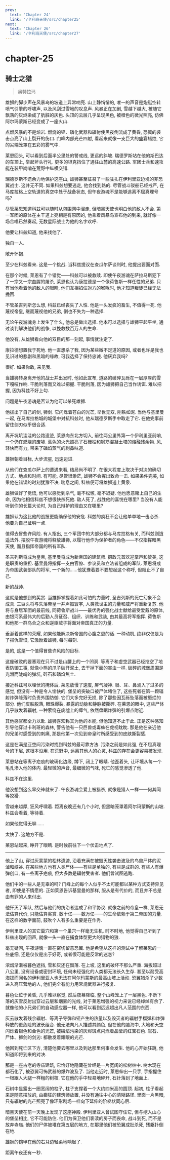 ```yaml
---
prev:
  text: 'Chapter 24'
  link: '/卡利班天使/src/chapter25'
next:
  text: 'Chapter 26'
  link: '/卡利班天使/src/chapter27'
---
```


# chapter-25

## 骑士之猎

> 奥特拉玛

雄狮的脚步声在风暴鸟的坡道上异常响亮. 山上静悄悄的, 唯一的声音是炮艇空转喷气引擎的呼啸声, 以及风刮过雪地的叹息声. 风暴正在加剧, 雪越下越大, 被随它飘落的灰烬染成了肮脏的灰色. 头顶的云层几乎呈现黑色, 被橙色的微光照亮, 仿佛阿尔玛蒙斯已经变成了一座火山.

点燃风暴的不是熔岩. 燃烧的钷、磷化武器和辐射使黑夜倒流成了黄昏, 恐翼的袭击点亮了山上裂开的伤口. 门峰内部光芒四射, 看起来就像一支巨大的盛宴蜡烛, 它的尖端笼罩在五彩的雾气中.

莱恩回头, 可以看到后面半公里处的警戒线, 更远的斜坡. 瑞德罗斯站在他的斯巴达的车顶上, 举起斧头行礼. 更多的坦克挡住了通往山麓的高速公路. 军团士兵和速攻艇在装甲岗哨在荒野中纵横交错.

瑞德罗斯不遗余力地保护这座山, 雄狮甚至征召了一些驻扎在伊利里亚边境的非恐翼战士. 这并无不同. 如果科兹想要逃走, 他会找到路的. 尽管战斗驳船已经戒严, 在马库拉格上空轨道的真空中处于战备状态, 但午夜游魂不是能够逃离不屈真理号吗?

尽管莱恩知道科兹可以随时从包围网中溜走, 但暗黑天使也明白他的敌人不会. 第一军团的原体在主干道上亮相是有原因的, 他乘着风暴鸟宣布他的到来, 就好像一场合唱已然奏起, 无数星际战士为他的名字欢呼.

他要让科兹知道, 他来找他了.

独自一人.

敞开怀抱.

至少在科兹看来. 这是一个挑战. 当科兹提议在查瓜尔萨谈判时, 他提出要面对面.

在那个时候, 莱恩有了个错觉——科兹可以被救赎. 即使午夜游魂在萨拉马斯犯下了一宗又一宗血腥的屠杀, 莱恩也认为康拉德是一个像荷鲁斯一样任性的兄弟. 只有当他看着他的敌人的眼睛, 他们互相掐住对方的喉咙时, 他才知道叛徒已经无法挽回.

不管圣吉列斯怎么想, 科兹已经丧失了人性. 他是一头发疯的畜生, 不值得一死. 他蔑视帝皇, 继而蔑视他的兄弟, 倒也不失为一种选择.

无论午夜游魂身上发生了什么, 他总是做出选择. 他本可以选择与雄狮平起平坐, 通过谈判解决他们的战争, 以挽救数百万人的生命.

他没有, 从雄狮看向他的双目的那一刻起, 事情就注定了.

康拉德想置我于死地. 他一直想杀了我, 因为某些微不足道的原因, 或者也许是我也见识过的悲剧和黑暗的缘故, 可我选择了保持忠诚. 他厌弃我吗?

很好. 如果你敢, 来见我.

当雄狮转身离开他的战士并出发时, 他如此宣布, 道路的破碎瓦砾在一层厚厚的雪下嘎吱作响. 干脆利落而又难以把握. 干脆利落, 因为雄狮把自己当作诱饵. 难以把握, 因为科兹不好上勾.

问题是午夜游魂是否认为他可以杀死雄狮.

他拔出了自己的剑, 狮剑. 它闪烁着苍白的光芒, 举世无双, 削铁如泥. 当他与基里曼一起, 在马库拉格城的城堡中对抗科兹时, 他从瑞德罗斯手中取走了它. 在他完事前留住剑刃似乎很合适.

离开坑坑洼洼的公路遗迹, 莱恩向东北方切入, 前往两公里外第一个伊利里亚前哨, 一个仍在燃烧的废墟. 蓝色的火光照亮了石栅栏和钢筋混凝土塔的熔融残余物. 风, 轻快而有力, 带来了磷焰蒸气的刺鼻味道.

雄狮朝着目标, 大步流星, 迅速迈进.

从他们在查瓜尔萨上的遭遇来看, 结局尚不明了. 在很大程度上取决于对决的确切方式、地点和时间. 有可能, 尽管很渺茫, 雄狮不会挥出致命一击. 如果条件完美, 如果他在错误的时刻犹豫不决, 喘息之间, 科兹便可将雄狮送上黄泉.

雄狮做好了觉悟, 他可以感觉到杀气, 毫不松懈, 毫不迟疑. 他也愿意赌上自己的生命, 因为他相信科兹不想很快杀死他. 敌人死了, 战胜他的喜悦在哪里? 当没有人能听到你的长篇大论时, 为自己辩护的理由又在哪里?

雄狮认为这比他的战技更能确保他的安危. 科兹的疯狂不会让他单单地一击必杀. 他要为自己证明一点.

值得去冒些许风险. 有人指出, 三个军团中的大部分都与马库拉格有关, 而科兹则逍遥法外. 摆脱午夜游魂将释放雄狮, 以履行他作为保护者的角色——不仅指挥暗黑天使, 而且指挥帝国的所有军队.

圣吉列斯将成为皇帝, 基里曼将成为新帝国的建筑师. 摄政元首欢迎掌声和赞美, 这是职责的重担. 基里曼将指挥一支由官僚、参议员和立法者组成的军队. 莱恩将成为帝国武装部队的将军, 一个新的……他犹豫着要不要想起这个称呼, 但阻止不了自己.

新的战帅.

这就是他想到的奖赏. 当雄狮掌握着如此可怕的力量时, 圣吉列斯的死亡幻象不会成真. 三巨头将与失落帝皇一并声振寰宇, 人类救世主的力量和威严将重新复苏. 他将与身居军团的最前线, 同荷鲁斯战斗——最优秀的强化战士献给最受爱戴的原体, 由银河系最伟大的后勤人员征召、组织、训练和武装, 由其最高将军指挥. 荷鲁斯和他那一群乌合之众和逆臣贼子将面对帝国真正的力量.

垂涎着这样的荣耀, 如果他能解决新帝国的心腹之患的话. 一种动机, 绝非仅仅是为了报仇雪恨, 它激励着雄狮, 每时每刻.

是的, 这是一个值得冒些许风险的目标.

这座破败的要塞现在只不过是山腰上的一个凹洞. 等离子和虚空武器已经挖空了地表防御工事, 就像小熊的爪子破开泥土, 去干掉下面的害虫一样. 破碎的城堡周围是光滑而陡峭的弹坑, 碎石和磷焰焦土.

接近科兹可以埋伏的掩体后, 莱恩放慢了速度, 屏气凝神. 眼、耳、鼻涌入了过多的感觉, 但没有一种是令人愉快的. 堡垒的突破口被尸体堵住了, 这些死者在第一颗辐射炸弹降落时负责外围防御. 它们大多完好无损, 除了那些因瓦砾坠落而被砸烂的部分. 他们皮肤脱落, 眼珠爆裂, 暴露的动脉和静脉被撕碎. 在莱恩的眼中, 这些尸体几乎散发着辐射, 一种萦绕在废墟上的瘴气, 依然盘踞炸弹的引爆点附近.

其他感官都全力以赴. 雄狮喜欢称其为他的本能, 但他知道不止于此. 正是这种感知引导他穿过卡利班的森林, 警告他有一只巨兽或毒蛛在虎视眈眈. 那是他在亲近他的兄弟时感受到的刺痛, 那是他第一次见到帝皇时所感受到的皮肤撕裂感.

这是在满是亚空间污染时找到科兹的最可靠方法. 污染之前是如此强, 在不屈真理号的下层, 这根本没用. 在荒野中, 远离其他人的心灵, 科兹的存在会更容易被发现.

莱恩站在等离子疤痕的玻璃化边缘, 蹲下, 闭上了眼睛. 他歪着头, 让环境从每一个毛孔渗入他的体内. 最轻微的声音, 最细微的气味, 死亡的感觉渗透了他.

科兹不在这里.

他没想到这么早交锋就来了. 午夜游魂会爱上被猎杀, 就像是猎人一样——何其同等狡猾.

雪越来越厚, 狂风呼啸着. 距离夜晚还有几个小时, 但黑暗笼罩着阿尔玛蒙斯的山坡. 科兹会看着, 等待着.

如果他觉得无聊……

太快了. 这地方不是.

莱恩站起来, 睁开了眼睛. 是时候前往下一个伏击地点了.

--------

他上了山, 穿过灰蒙蒙的松林遗迹, 沿着充满在被毁灭性袭击波及的鸟兽尸体的泥淖和峡谷. 在某些地方也有人类尸体——有些是单独的, 有些是成群的. 有些人有爆弹创口, 有一些离子疤痕, 但大多数是辐射受害者. 他们曾试图逃跑.

他们中的一些人是无辜的吗? 门峰上的每个人似乎不太可能都以某种方式支持异见者, 即使是不情愿的. 正如莱恩告诉基里曼的那样, 服从是有代价的, 而且并不总是由有罪的人来付出.

他歼灭了军队, 然后与他们的统治者达成了和平协议. 就像之前的帝皇一样, 莱恩无法估算代价, 只能估算奖赏. 数十亿——数万亿——的生命依赖于第二帝国的力量. 在这样的数字面前, 鼓吹个人有多么重要是在作秀.

伊利里亚人的其它巢穴和第一个巢穴一样毫无生机. 时不时地, 他觉得自己听到了科兹出现的回声, 就像一头一直在捕食体型更大的猎物的狼.

毫无疑问, 午夜游魂一直在密切留意恐翼. 他是希望从这样的测试中了解莱恩的一些底细, 还是仅仅是出于好奇, 或者很可能是反常的迷恋?

浓烟渐渐被暮色遮挡, 雪和灰还在飘落. 在上坡, 这里的破坏不那么严重. 海拔超过八公里, 没有设备或密封环境, 任何未经强化的人类都无法长久生存. 甚至以耐受高海拔而闻名的伊利里亚人也无法在阿尔玛蒙斯的最高山坡上活动. 恐翼猎杀了少数进入高压营地的人, 他们完全有能力用常规武器进行报复.

暮色让位于黄昏, 几乎难以察觉, 然后夜幕降临, 整个山峰笼上了一层黑色. 不断下落的灰雪反射出穿过云层和烟雾的光线, 对于莱恩增强的视力来说已经绰绰有余了. 就像他的小兄弟们的自动感应器一样, 他可以看到远远超出凡人范围的东西.

灰云散发着残余辐射、等离子导弹和钷产生的热量以及毁灭者的辐射手榴弹和炸弹释放的更危险的波长组合. 他无法向凡人描述其颜色, 但在他的脑海中, 大地和天空闪烁着银色和金色的光芒, 被磷焰污染的灰烬斑点闪烁着晶莹的红宝石色. 岩石、尸体、狮剑的剑刃: 都散发着耀眼的光芒.

他回到死亡区下方, 清楚他要去哪里以及到达那里何事会发生. 他的心开始狂跳, 他知道即将到来的对决.

那是一座古老的寺庙建筑, 它恰好地隐藏在曾经是一片宽阔的松树林中. 树木现在都石化了, 被恐翼可怖武器的爆炸波及了. 当他走近时, 莱恩伸出一只手, 手指握住一根跟人大腿一样粗的树枝. 它在他的手中轻易地碎开, 石针落到了地面上.

石树中显露出一圈宽阔的柱子, 柱子支撑着一个大约四米高的圆顶. 起初, 柱子看起来是随意摆放的, 由癫狂的建筑师放置, 并没有通往中心的清晰路径. 里面一片黑暗, 只有辐射的光芒照亮了像环形剧场一样向下延伸的阶梯状同心层.

暗黑天使在前一天晚上发现了这座神殿. 伊利里亚人曾试图守住它, 但与挖入山心的堡垒相比, 它不可能防住. 他们为保卫他们亵渎的房子而丧命, 战斗到死, 而不是放弃寺庙. 他们的尸体被堆在第五层的地方, 在那里他们被恐翼成批杀死, 残躯扑倒在地.

雄狮的铠甲在他的右耳边轻柔地响起了.

距离午夜还有一秒.
